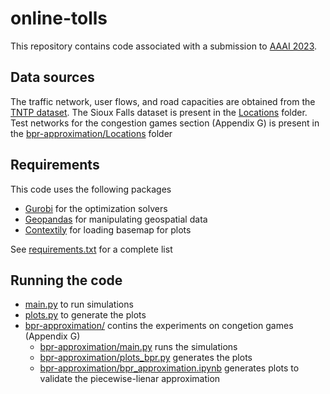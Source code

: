 # online-tolls

This repository contains code associated with a submission to [AAAI 2023](https://aaai.org/Conferences/AAAI-23/). 

## Data sources ##
The traffic network, user flows, and road capacities are obtained from the [TNTP dataset](https://github.com/bstabler/TransportationNetworks). The Sioux Falls dataset is present in the [Locations](Locations) folder. Test networks for the congestion games section (Appendix G) is present in the [bpr-approximation/Locations](bpr-approximation/Locations) folder

## Requirements ##

This code uses the following packages
- [Gurobi](https://www.gurobi.com/products/gurobi-optimizer/) for the optimization solvers
- [Geopandas](https://geopandas.org/en/stable/) for manipulating geospatial data
- [Contextily](https://contextily.readthedocs.io/en/latest/) for loading basemap for plots

See [requirements.txt](requirements.txt) for a complete list

## Running the code ##

- [main.py](main.py) to run simulations
- [plots.py](plots.py) to generate the plots 
- [bpr-approximation/](bpr-approximation/) contins the experiments on congetion games (Appendix G)
    - [bpr-approximation/main.py](bpr-approximation/main.py) runs the simulations
    - [bpr-approximation/plots_bpr.py](bpr-approximation/plots_bpr.py) generates the plots
    - [bpr-approximation/bpr_approximation.ipynb](bpr-approximation/bpr_approximation.ipynb) generates plots to validate the piecewise-lienar approximation
